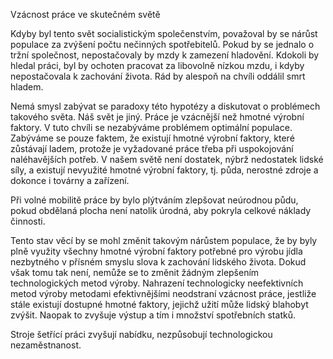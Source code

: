 <prosody rate="slow" pitch="+15%">Vzácnost práce ve skutečném světě</prosody> <break time="1.2s" />

Kdyby byl tento svět socialistickým společenstvím, považoval by se nárůst populace za zvýšení počtu nečinných spotřebitelů. <break time="0.6s" /> Pokud by se jednalo o tržní společnost, nepostačovaly by mzdy k zamezení hladovění. <break time="0.5s" /> Kdokoli by hledal práci, byl by ochoten pracovat za libovolně nízkou mzdu, i kdyby nepostačovala k zachování života. <break time="0.6s" /> Rád by alespoň na chvíli oddálil smrt hladem.

<break time="0.8s" />

<emphasis level="moderate">Nemá smysl zabývat se paradoxy této hypotézy a diskutovat o problémech takového světa. <break time="0.5s" /> Náš svět je jiný.</emphasis> <break time="0.6s" /> Práce je vzácnější než hmotné výrobní faktory. <break time="0.7s" /> V tuto chvíli se nezabýváme problémem optimální populace. <break time="0.5s" /> Zabýváme se pouze faktem, že existují hmotné výrobní faktory, které zůstávají ladem, protože je vyžadované práce třeba při uspokojování naléhavějších potřeb. <break time="0.7s" /> <prosody rate="95%" pitch="-5%">V našem světě není dostatek, nýbrž nedostatek lidské síly, a existují nevyužité hmotné výrobní faktory, tj. půda, nerostné zdroje a dokonce i továrny a zařízení.</prosody>

<break time="0.9s" />

Při volné mobilitě práce by bylo plýtváním zlepšovat neúrodnou půdu, pokud obdělaná plocha není natolik úrodná, aby pokryla celkové náklady činnosti.

<break time="0.8s" />

Tento stav věcí by se mohl změnit takovým nárůstem populace, že by byly plně využity všechny hmotné výrobní faktory potřebné pro výrobu jídla nezbytného v přísném smyslu slova k zachování lidského života. <break time="0.7s" /> Dokud však tomu tak není, nemůže se to změnit žádným zlepšením technologických metod výroby. <break time="0.6s" /> Nahrazení technologicky neefektivních metod výroby metodami efektivnějšími neodstraní vzácnost práce, jestliže stále existují dostupné hmotné faktory, jejichž užití může lidský blahobyt zvýšit. <break time="0.7s" /> Naopak to zvyšuje výstup a tím i množství spotřebních statků.

<break time="0.8s" />

<emphasis level="strong">Stroje šetřící práci zvyšují nabídku, nezpůsobují technologickou nezaměstnanost.</emphasis>